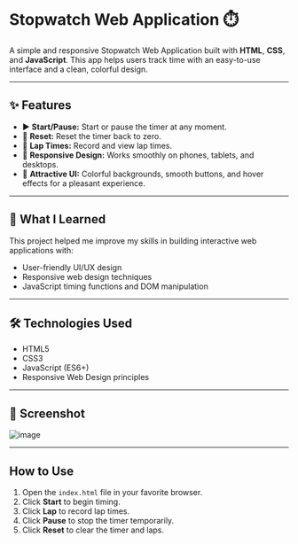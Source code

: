 # Stopwatch Web Application ⏱️

A simple and responsive Stopwatch Web Application built with **HTML**, **CSS**, and **JavaScript**. This app helps users track time with an easy-to-use interface and a clean, colorful design.

---

## ✨ Features

- ▶️ **Start/Pause:** Start or pause the timer at any moment.
- 🔄 **Reset:** Reset the timer back to zero.
- 🏁 **Lap Times:** Record and view lap times.
- 📱 **Responsive Design:** Works smoothly on phones, tablets, and desktops.
- 🎨 **Attractive UI:** Colorful backgrounds, smooth buttons, and hover effects for a pleasant experience.

---

## 🚀 What I Learned

This project helped me improve my skills in building interactive web applications with:

- User-friendly UI/UX design
- Responsive web design techniques
- JavaScript timing functions and DOM manipulation

---

## 🛠️ Technologies Used

- HTML5
- CSS3
- JavaScript (ES6+)
- Responsive Web Design principles

---

## 📸 Screenshot

![image](https://github.com/user-attachments/assets/1df92c1f-e29b-4f00-b1fa-682e7c66bdc3)


---

## How to Use

1. Open the `index.html` file in your favorite browser.
2. Click **Start** to begin timing.
3. Click **Lap** to record lap times.
4. Click **Pause** to stop the timer temporarily.
5. Click **Reset** to clear the timer and laps.



